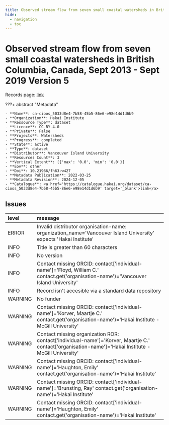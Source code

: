 ```yaml
---
title: Observed stream flow from seven small coastal watersheds in British Columbia, Canada, Sept 2013 - Sept 2019 Version 5
hide:
  - navigation
  - toc
---
```


# Observed stream flow from seven small coastal watersheds in British Columbia, Canada, Sept 2013 - Sept 2019 Version 5

Records page: <a href='https://catalogue.hakai.org/dataset/ca-cioos_5033d8e4-7b58-45b5-86e6-e98e14d1d6b9' target='_blank'>link</a>

???+ abstract "Metadata"

    - **Name**: ca-cioos_5033d8e4-7b58-45b5-86e6-e98e14d1d6b9 
    - **Organization**: Hakai Institute 
    - **Ressource Type**: dataset 
    - **Licence**: CC-BY-4.0 
    - **Private**: False 
    - **Projects**: Watersheds 
    - **Progress**: completed 
    - **State**: active 
    - **Type**: dataset 
    - **Distributor**: Vancouver Island University 
    - **Resources Count**: 3 
    - **Vertical Extent**: [{'max': '0.0', 'min': '0.0'}] 
    - **Eov**: other 
    - **Doi**: 10.21966/fh63-w427 
    - **Metadata Publication**: 2022-03-25 
    - **Metadata Revision**: 2024-12-05 
    - **Catalogue**: <a href='https://catalogue.hakai.org/dataset/ca-cioos_5033d8e4-7b58-45b5-86e6-e98e14d1d6b9' target='_blank'>link</a> 

<div id='map'></div>




## Issues
| level   | message                                                                                                                                                |
|:--------|:-------------------------------------------------------------------------------------------------------------------------------------------------------|
| ERROR   | Invalid distributor organisation-name: organization_name='Vancouver Island University' expects 'Hakai Institute'                                       |
| INFO    | Title is greater than 60 characters                                                                                                                    |
| INFO    | No version                                                                                                                                             |
| INFO    | Contact missing ORCID: contact['individual-name']='Floyd, William C.' contact.get('organisation-name')='Vancouver Island University'                   |
| INFO    | Record isn't accesible via a standard data repository                                                                                                  |
| WARNING | No funder                                                                                                                                              |
| WARNING | Contact missing ORCID: contact['individual-name']='Korver, Maartje C.' contact.get('organisation-name')='Hakai Institute -  McGill University'         |
| WARNING | Contact missing organization ROR:  contact['individual-name']='Korver, Maartje C.' contact['organisation-name']='Hakai Institute -  McGill University' |
| WARNING | Contact missing ORCID: contact['individual-name']='Haughton, Emily' contact.get('organisation-name')='Hakai Institute'                                 |
| WARNING | Contact missing ORCID: contact['individual-name']='Brunsting, Ray' contact.get('organisation-name')='Hakai Institute'                                  |
| WARNING | Contact missing ORCID: contact['individual-name']='Haughton, Emily' contact.get('organisation-name')='Hakai Institute'                                 |


<script>
   document.addEventListener("DOMContentLoaded", function() {
    var map = L.map('map').setView([51.505, -125.09], 5);
    L.tileLayer('https://tile.openstreetmap.org/{z}/{x}/{y}.png', {
        maxZoom: 19,
        attribution: '&copy; <a href="http://www.openstreetmap.org/copyright">OpenStreetMap</a>'
    }).addTo(map);
    var geojsonFeature = {
        "type": "Feature",
        "properties": {
            "name" : "Observed stream flow from seven small coastal watersheds in British Columbia, Canada, Sept 2013 - Sept 2019 Version 5"
        },
        "geometry": {'type': 'Polygon', 'coordinates': [[[-128.13265424, 51.60936247], [-127.95907025, 51.60936247], [-127.95907025, 51.69558793], [-128.13265424, 51.69558793], [-128.13265424, 51.60936247]]]}
    }
    L.geoJSON(geojsonFeature).addTo(map);
   })
</script>
